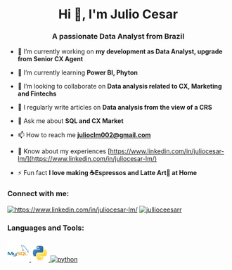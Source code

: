 <h1 align="center">Hi 👋, I'm Julio Cesar</h1>
<h3 align="center">A passionate Data Analyst from Brazil</h3>

- 🔭 I’m currently working on **my development as Data Analyst, upgrade from Senior CX Agent**

- 🌱 I’m currently learning **Power BI, Phyton**

- 👯 I’m looking to collaborate on **Data analysis related to CX, Marketing and Fintechs**

- 📝 I regularly write articles on **Data analysis from the view of a CRS**

- 💬 Ask me about **SQL and CX Market**

- 📫 How to reach me **julioclm002@gmail.com**

- 📄 Know about my experiences [https://www.linkedin.com/in/juliocesar-lm/](https://www.linkedin.com/in/juliocesar-lm/)

- ⚡ Fun fact **I love making ☕Espressos and Latte Art🧋 at Home**

<h3 align="left">Connect with me:</h3>
<p align="left">
<a href="https://linkedin.com/in/https://www.linkedin.com/in/juliocesar-lm/" target="blank"><img align="center" src="https://raw.githubusercontent.com/rahuldkjain/github-profile-readme-generator/master/src/images/icons/Social/linked-in-alt.svg" alt="https://www.linkedin.com/in/juliocesar-lm/" height="30" width="40" /></a>
<a href="https://instagram.com/jullioceesarr" target="blank"><img align="center" src="https://raw.githubusercontent.com/rahuldkjain/github-profile-readme-generator/master/src/images/icons/Social/instagram.svg" alt="jullioceesarr" height="30" width="40" /></a>
</p>

<h3 align="left">Languages and Tools:</h3>
<p align="left"> <a href="https://www.mysql.com/" target="_blank" rel="noreferrer"> <img src="https://raw.githubusercontent.com/devicons/devicon/master/icons/mysql/mysql-original-wordmark.svg" alt="mysql" width="50" height="50"/> </a> <a href="https://www.python.org" target="_blank" rel="noreferrer"> <img src="https://raw.githubusercontent.com/devicons/devicon/master/icons/python/python-original.svg" alt="python" width="40" height="40"/> </a> <a href="https://app.powerbi.com/singleSignOn?ru=https%3A%2F%2Fapp.powerbi.com%2F%3FnoSignUpCheck%3D1" target="_blank" rel="noreferrer"> <img src="https://github.com/microsoft/PowerBI-Icons/blob/main/PNG/Power-BI.png" alt="python" width="38" height="38"/> </p>
<!---

- 👋 Hi, I’m @Julio-CLM
- 👀 I’m interested in ...
- 🌱 I’m currently learning ...
- 💞️ I’m looking to collaborate on ...
- 📫 How to reach me ...

Julio-CLM/Julio-CLM is a ✨ special ✨ repository because its `README.md` (this file) appears on your GitHub profile.
You can click the Preview link to take a look at your changes.
--->
